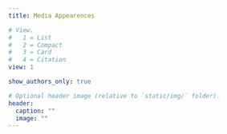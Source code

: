 ```yaml
---
title: Media Appearences

# View.
#   1 = List
#   2 = Compact
#   3 = Card
#   4 = Citation
view: 1

show_authors_only: true

# Optional header image (relative to `static/img/` folder).
header:
  caption: ""
  image: ""
---
```

